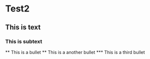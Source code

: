 # Test2
## This is text
### This is subtext
** This is a bullet
** This is a another bullet
*** This is a third bullet

